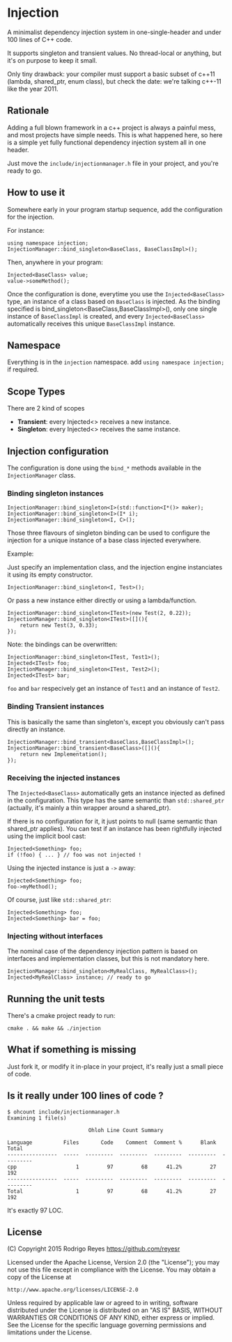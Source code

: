 # Injection

A minimalist dependency injection system in one-single-header and under 100 lines of C++ code.

It supports singleton and transient values. No thread-local or anything, but it's on purpose to keep it small.

Only tiny drawback: your compiler must support a basic subset of c++11 (lambda, shared_ptr, enum class), but check the date: we're talking c++-11 like the year 2011.

## Rationale

Adding a full blown framework in a c++ project is always a painful mess, and most projects have simple needs. This is what happened here, so here is a simple yet fully functional dependency injection system all in one header.

Just move the `include/injectionmanager.h` file in your project, and you're ready to go.

## How to use it

Somewhere early in your program startup sequence, add the configuration for the injection.

For instance:

    using namespace injection;
    InjectionManager::bind_singleton<BaseClass, BaseClassImpl>();

Then, anywhere in your program:

    Injected<BaseClass> value;
    value->someMethod();

Once the configuration is done, everytime you use the `Injected<BaseClass>` type, an instance of a class based on `BaseClass` is injected. As the binding specified is bind_singleton<BaseClass,BaseClassImpl>(), only one single instance of `BaseClassImpl` is created, and every `Injected<BaseClass>` automatically receives this unique `BaseClassImpl` instance.

## Namespace

Everything is in the `injection` namespace. add `using namespace injection;` if required.

## Scope Types

There are 2 kind of scopes

- **Transient**: every Injected<> receives a new instance.
- **Singleton**: every Injected<> receives the same instance.

## Injection configuration

The configuration is done using the `bind_*` methods available in the `InjectionManager` class.

### Binding singleton instances

    InjectionManager::bind_singleton<I>(std::function<I*()> maker);
    InjectionManager::bind_singleton<I>(I* i);
    InjectionManager::bind_singleton<I, C>();

Those three flavours of singleton binding can be used to configure the injection for a unique instance of a base class injected everywhere.

Example:

Just specify an implementation class, and the injection engine instanciates it using its empty constructor.

    InjectionManager::bind_singleton<I, Test>();

Or pass a new instance either directly or using a lambda/function.

    InjectionManager::bind_singleton<ITest>(new Test(2, 0.22));
    InjectionManager::bind_singleton<ITest>([](){
        return new Test(3, 0.33);
    });


Note: the bindings can be overwritten:

    InjectionManager::bind_singleton<ITest, Test1>();
    Injected<ITest> foo;
    InjectionManager::bind_singleton<ITest, Test2>();
    Injected<ITest> bar;

`foo` and `bar` respecively get an instance of `Test1` and an instance of `Test2`.

### Binding Transient instances

This is basically the same than singleton's, except you obviously can't pass directly an instance.

    InjectionManager::bind_transient<BaseClass,BaseClassImpl>();
    InjectionManager::bind_transient<BaseClass>([](){
        return new Implementation();
    });

### Receiving the injected instances

The `Injected<BaseClass>` automatically gets an instance injected as defined in the configuration. This type has the same semantic than `std::shared_ptr` (actually, it's mainly a thin wrapper around a shared_ptr).

If there is no configuration for it, it just points to null (same semantic than shared_ptr applies). You can test if an instance has been rightfully injected using the implicit bool cast:

    Injected<Something> foo;
    if (!foo) { ... } // foo was not injected !

Using the injected instance is just a `->` away:

    Injected<Something> foo;
    foo->myMethod();

Of course, just like `std::shared_ptr`:

    Injected<Something> foo;
    Injected<Something> bar = foo;

### Injecting without interfaces

The nominal case of the dependency injection pattern is based on interfaces and implementation classes,
but this is not mandatory here.

    InjectionManager::bind_singleton<MyRealClass, MyRealClass>();
    Injected<MyRealClass> instance; // ready to go


## Running the unit tests

There's a cmake project ready to run:

    cmake . && make && ./injection

## What if something is missing

Just fork it, or modify it in-place in your project, it's really just a small piece of code.

## Is it really under 100 lines of code ?

    $ ohcount include/injectionmanager.h
    Examining 1 file(s)

                              Ohloh Line Count Summary

    Language          Files       Code    Comment  Comment %      Blank      Total
    ----------------  -----  ---------  ---------  ---------  ---------  ---------
    cpp                   1         97         68      41.2%         27        192
    ----------------  -----  ---------  ---------  ---------  ---------  ---------
    Total                 1         97         68      41.2%         27        192

It's exactly 97 LOC.

## License

(C) Copyright 2015 Rodrigo Reyes https://github.com/reyesr

Licensed under the Apache License, Version 2.0 (the "License");
you may not use this file except in compliance with the License.
You may obtain a copy of the License at

    http://www.apache.org/licenses/LICENSE-2.0

Unless required by applicable law or agreed to in writing, software
distributed under the License is distributed on an "AS IS" BASIS,
WITHOUT WARRANTIES OR CONDITIONS OF ANY KIND, either express or implied.
See the License for the specific language governing permissions and
limitations under the License.
